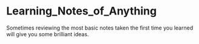 # Learning_Notes_of_Anything
Sometimes reviewing the most basic notes taken the first time you learned will give you some brilliant ideas.
